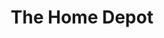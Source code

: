 ---
title: "The Home Depot"
url: /virginia-beach/the-home-depot-lynnhaven-parkway/
shop: doityourself
---